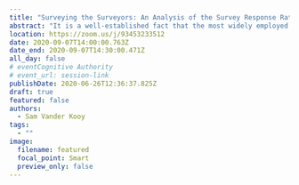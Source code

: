 ```yaml
---
title: "Surveying the Surveyors: An Analysis of the Survey Response Rates of Librarians"
abstract: "It is a well-established fact that the most widely employed research method by librarians is surveys. Given this fact, this ongoing study seeks to identify exactly how likely librarians are to respond to surveys and what, if any, circumstances will increase the likelihood they will respond. Using a quantitative content analysis, relevant literature from three separate LIS databases – Library Literature & Information Science Full Text (EBSCOhost), Library, Information Science & Technology Abstracts (EBSCOhost), and Library & Information Science Abstracts (ProQuest) – is currently being gathered and evaluated. Preliminary findings indicate trends regarding LIS research purposes, methodology, and subjects."
location: https://zoom.us/j/93453233512
date: 2020-09-07T14:00:00.763Z
date_end: 2020-09-07T14:30:00.471Z
all_day: false
# eventCognitive Authority
# event_url: session-link
publishDate: 2020-06-26T12:36:37.825Z
draft: true
featured: false
authors:
  - Sam Vander Kooy
tags:
  - ""
image:
  filename: featured
  focal_point: Smart
  preview_only: false
---
```

